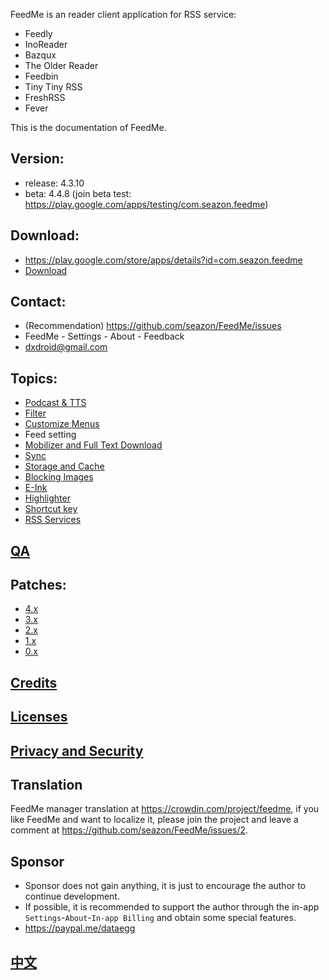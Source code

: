 FeedMe is an reader client application for RSS service:
- Feedly
- InoReader
- Bazqux
- The Older Reader
- Feedbin
- Tiny Tiny RSS
- FreshRSS
- Fever

This is the documentation of FeedMe.

## Version:
- release: 4.3.10
- beta: 4.4.8 (join beta test: https://play.google.com/apps/testing/com.seazon.feedme)

## Download:
- https://play.google.com/store/apps/details?id=com.seazon.feedme
- <a href="https://github.com/seazon/FeedMe/releases">Download</a>

## Contact:
- (Recommendation) https://github.com/seazon/FeedMe/issues
- FeedMe - Settings - About - Feedback
- dxdroid@gmail.com

## Topics:

- <a href="https://github.com/seazon/FeedMe/blob/main/doc/en/podcast_tts.md">Podcast & TTS</a>
- <a href="https://github.com/seazon/FeedMe/blob/main/doc/en/filter.md">Filter</a>
- <a href="https://github.com/seazon/FeedMe/blob/main/doc/en/customize_menus.md">Customize Menus</a>
- Feed setting
- <a href="https://github.com/seazon/FeedMe/blob/main/doc/en/mobilizer.md">Mobilizer and Full Text Download</a>
- <a href="https://github.com/seazon/FeedMe/blob/main/doc/en/sync.md">Sync</a>
- <a href="https://github.com/seazon/FeedMe/blob/main/doc/en/storage_and_cache.md">Storage and Cache</a>
- <a href="https://github.com/seazon/FeedMe/blob/main/doc/en/block_image.md">Blocking Images</a>
- <a href="https://github.com/seazon/FeedMe/blob/main/doc/en/eink.md">E-Ink</a>
- <a href="https://github.com/seazon/FeedMe/blob/main/doc/en/highlighter.md">Highlighter</a>
- <a href="https://github.com/seazon/FeedMe/blob/main/doc/en/shortcut_key.md">Shortcut key</a>
- <a href="https://github.com/seazon/FeedMe/blob/main/doc/en/rss_services.md">RSS Services</a>

## <a href="https://github.com/seazon/FeedMe/blob/main/doc/en/qa.md">QA</a>

## Patches:

- <a href="https://github.com/seazon/FeedMe/blob/main/doc/en/patches.md">4.x</a>
- <a href="https://github.com/seazon/FeedMe/blob/main/doc/en/patches_3.x.md">3.x</a>
- <a href="https://github.com/seazon/FeedMe/blob/main/doc/en/patches_2.x.md">2.x</a>
- <a href="https://github.com/seazon/FeedMe/blob/main/doc/en/patches_1.x.md">1.x</a>
- <a href="https://github.com/seazon/FeedMe/blob/main/doc/en/patches_0.x.md">0.x</a>

## <a href="https://github.com/seazon/FeedMe/blob/main/doc/en/credits.md">Credits</a>

## <a href="https://github.com/seazon/FeedMe/blob/main/doc/en/licenses.md">Licenses</a>

## <a href="https://github.com/seazon/FeedMe/blob/main/privacy_and_security.md">Privacy and Security</a>

## Translation
FeedMe manager translation at https://crowdin.com/project/feedme, if you like FeedMe and want to localize it, please join the project and leave a comment at https://github.com/seazon/FeedMe/issues/2.

## Sponsor
- Sponsor does not gain anything, it is just to encourage the author to continue development.
- If possible, it is recommended to support the author through the in-app `Settings`-`About`-`In-app Billing` and obtain some special features.
- https://paypal.me/dataegg

## <a href="https://github.com/seazon/FeedMe/blob/main/doc/zh/README.md">中文</a>

